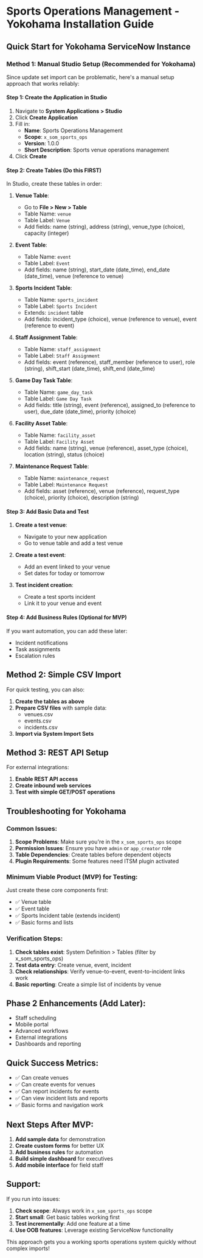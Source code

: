 # Sports Operations Management - Yokohama Installation Guide

## Quick Start for Yokohama ServiceNow Instance

### Method 1: Manual Studio Setup (Recommended for Yokohama)

Since update set import can be problematic, here's a manual setup approach that works reliably:

#### Step 1: Create the Application in Studio
1. Navigate to **System Applications > Studio**
2. Click **Create Application**
3. Fill in:
   - **Name**: Sports Operations Management
   - **Scope**: `x_som_sports_ops`
   - **Version**: 1.0.0
   - **Short Description**: Sports venue operations management
4. Click **Create**

#### Step 2: Create Tables (Do this FIRST)
In Studio, create these tables in order:

1. **Venue Table**:
   - Go to **File > New > Table**
   - Table Name: `venue`
   - Table Label: `Venue`
   - Add fields: name (string), address (string), venue_type (choice), capacity (integer)

2. **Event Table**:
   - Table Name: `event`
   - Table Label: `Event`
   - Add fields: name (string), start_date (date_time), end_date (date_time), venue (reference to venue)

3. **Sports Incident Table**:
   - Table Name: `sports_incident`
   - Table Label: `Sports Incident`
   - Extends: `incident` table
   - Add fields: incident_type (choice), venue (reference to venue), event (reference to event)

4. **Staff Assignment Table**:
   - Table Name: `staff_assignment`
   - Table Label: `Staff Assignment`
   - Add fields: event (reference), staff_member (reference to user), role (string), shift_start (date_time), shift_end (date_time)

5. **Game Day Task Table**:
   - Table Name: `game_day_task`
   - Table Label: `Game Day Task`
   - Add fields: title (string), event (reference), assigned_to (reference to user), due_date (date_time), priority (choice)

6. **Facility Asset Table**:
   - Table Name: `facility_asset`
   - Table Label: `Facility Asset`
   - Add fields: name (string), venue (reference), asset_type (choice), location (string), status (choice)

7. **Maintenance Request Table**:
   - Table Name: `maintenance_request`
   - Table Label: `Maintenance Request`
   - Add fields: asset (reference), venue (reference), request_type (choice), priority (choice), description (string)

#### Step 3: Add Basic Data and Test
1. **Create a test venue**:
   - Navigate to your new application
   - Go to venue table and add a test venue

2. **Create a test event**:
   - Add an event linked to your venue
   - Set dates for today or tomorrow

3. **Test incident creation**:
   - Create a test sports incident
   - Link it to your venue and event

#### Step 4: Add Business Rules (Optional for MVP)
If you want automation, you can add these later:
- Incident notifications
- Task assignments
- Escalation rules

## Method 2: Simple CSV Import

For quick testing, you can also:

1. **Create the tables as above**
2. **Prepare CSV files** with sample data:
   - venues.csv
   - events.csv
   - incidents.csv
3. **Import via System Import Sets**

## Method 3: REST API Setup

For external integrations:

1. **Enable REST API access**
2. **Create inbound web services**
3. **Test with simple GET/POST operations**

## Troubleshooting for Yokohama

### Common Issues:
1. **Scope Problems**: Make sure you're in the `x_som_sports_ops` scope
2. **Permission Issues**: Ensure you have `admin` or `app_creator` role
3. **Table Dependencies**: Create tables before dependent objects
4. **Plugin Requirements**: Some features need ITSM plugin activated

### Minimum Viable Product (MVP) for Testing:
Just create these core components first:
- ✅ Venue table
- ✅ Event table  
- ✅ Sports Incident table (extends incident)
- ✅ Basic forms and lists

### Verification Steps:
1. **Check tables exist**: System Definition > Tables (filter by x_som_sports_ops)
2. **Test data entry**: Create venue, event, incident
3. **Check relationships**: Verify venue-to-event, event-to-incident links work
4. **Basic reporting**: Create a simple list of incidents by venue

## Phase 2 Enhancements (Add Later):
- Staff scheduling
- Mobile portal
- Advanced workflows
- External integrations
- Dashboards and reporting

## Quick Success Metrics:
- ✅ Can create venues
- ✅ Can create events for venues
- ✅ Can report incidents for events
- ✅ Can view incident lists and reports
- ✅ Basic forms and navigation work

## Next Steps After MVP:
1. **Add sample data** for demonstration
2. **Create custom forms** for better UX
3. **Add business rules** for automation
4. **Build simple dashboard** for executives
5. **Add mobile interface** for field staff

## Support:
If you run into issues:
1. **Check scope**: Always work in `x_som_sports_ops` scope
2. **Start small**: Get basic tables working first
3. **Test incrementally**: Add one feature at a time
4. **Use OOB features**: Leverage existing ServiceNow functionality

This approach gets you a working sports operations system quickly without complex imports!